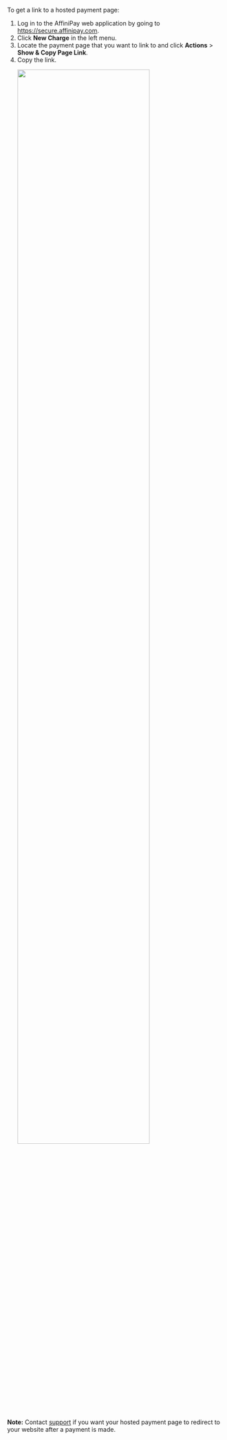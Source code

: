 To get a link to a hosted payment page:

<ol>
  <li>Log in to the AffiniPay web application by going to <a href="https://secure.affinipay.com/login" target="&#95;blank">https://secure.affinipay.com</a>.<span class="tooltip" title="LawPay users should go to https://secure.lawpay.com/login"><i class="fa fa-info-circle superscript"></i></span></li>
  <li>Click <b>New Charge</b> in the left menu.</li>
  <li>Locate the payment page that you want to link to and click <b>Actions</b> > <b>Show & Copy Page Link</b>.</li>
  <li>Copy the link.
  <p><img width="80%" src="../images/paymentPageLink.png"></p></li>
</ol>

<span class="panel-note"><b>Note:</b> Contact [support](mailto:devsupport@affinipay.com) if you want your hosted payment page to redirect to your website after a payment is made.</span>
